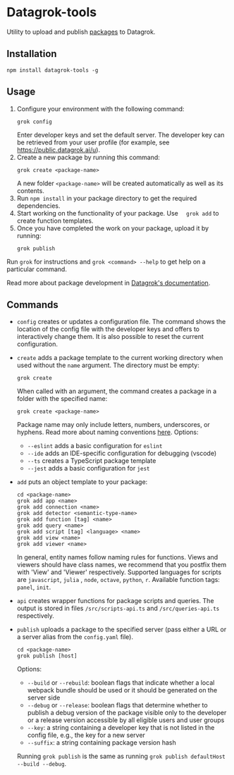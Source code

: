 # Datagrok-tools

Utility to upload and publish [packages](https://datagrok.ai/help/develop/develop#packages) to Datagrok.

## Installation

```
npm install datagrok-tools -g
```

## Usage

1. Configure your environment with the following command:
    ```
    grok config
    ```
   Enter developer keys and set the default server. The developer key can be retrieved from your user profile (for
   example, see https://public.datagrok.ai/u).
2. Create a new package by running this command:
    ```
    grok create <package-name>
    ```
   A new folder `<package-name>` will be created automatically as well as its contents.
3. Run `npm install` in your package directory to get the required dependencies.
4. Start working on the functionality of your package. Use `  grok add` to create function templates.
5. Once you have completed the work on your package, upload it by running:
    ```
    grok publish
    ```

Run `grok` for instructions and `grok <command> --help` to get help on a particular command.

Read more about package development in [Datagrok's documentation](https://datagrok.ai/help/develop/develop).

## Commands

- `config` creates or updates a configuration file. The command shows the location of the config file with the developer
  keys and offers to interactively change them. It is also possible to reset the current configuration.
- `create` adds a package template to the current working directory when used without the `name` argument. The directory
  must be empty:
  ```
  grok create
  ```
  When called with an argument, the command creates a package in a folder with the specified name:
  ```
  grok create <package-name>
  ```
  Package name may only include letters, numbers, underscores, or hyphens. Read more about naming
  conventions [here](https://datagrok.ai/help/develop/develop#naming-conventions). Options:
    - `--eslint` adds a basic configuration for `eslint`
    - `--ide` adds an IDE-specific configuration for debugging (vscode)
    - `--ts` creates a TypeScript package template
    - `--jest` adds a basic configuration for `jest`
- `add` puts an object template to your package:
  ```
  cd <package-name>
  grok add app <name>
  grok add connection <name>
  grok add detector <semantic-type-name>
  grok add function [tag] <name>
  grok add query <name>
  grok add script [tag] <language> <name>
  grok add view <name>
  grok add viewer <name>
  ```
  In general, entity names follow naming rules for functions. Views and viewers should have class names, we recommend
  that you postfix them with 'View' and 'Viewer' respectively. Supported languages for scripts are `javascript`, `julia`
  , `node`, `octave`, `python`, `r`. Available function tags: `panel`, `init`.
- `api` creates wrapper functions for package scripts and queries. The output is stored in files `/src/scripts-api.ts`
  and `/src/queries-api.ts` respectively.
- `publish` uploads a package to the specified server (pass either a URL or a server alias from the `config.yaml` file).
  ```
  cd <package-name>
  grok publish [host]
  ```
  Options:
    - `--build` or `--rebuild`: boolean flags that indicate whether a local webpack bundle should be used or it should
      be generated on the server side
    - `--debug` or `--release`: boolean flags that determine whether to publish a debug version of the package visible
      only to the developer or a release version accessible by all eligible users and user groups
    - `--key`: a string containing a developer key that is not listed in the config file, e.g., the key for a new server
    - `--suffix`: a string containing package version hash

  Running `grok publish` is the same as running `grok publish defaultHost --build --debug`.

